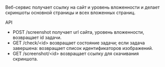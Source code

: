 Веб-сервис получает ссылку на сайт и уровень вложенности и делает скриншоты основной страницы и всех вложенных страниц.

API

- POST /screenshot получает url сайта, уровень вложенности, возвращает id задачи.
- GET /check/\<id> возвращает состояние задачи; если задача завершена: возвращает список идентификаторов изображений.
- GET /screenshot/\<id> возвращает ссылку для скачивания скриншота.
